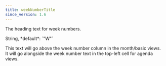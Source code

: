 ```yaml
---
title: weekNumberTitle
since_version: 1.6
---
```


The heading text for week numbers.

<div class='spec' markdown='1'>
String, *default*: `"W"`
</div>

This text will go above the week number column in the month/basic views. It will go alongside the week number text in the top-left cell for agenda views.
